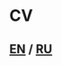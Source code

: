 # CV

## [EN](https://riemelt.github.io/cv/pdf/frontend-en.pdf) / [RU](https://riemelt.github.io/cv/pdf/frontend-ru.pdf)
